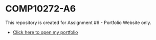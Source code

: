 # COMP10272-A6

This repository is created for Assignment #6 - Portfolio Website only.

- [Click here to open my portfolio](https://iavoe.github.io/COMP10272-A6/HTML/index.html)